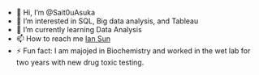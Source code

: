 - 👋 Hi, I’m @Sait0uAsuka
- 👀 I’m interested in SQL, Big data analysis, and Tableau
- 🌱 I’m currently learning Data Analysis
- 📫 How to reach me [Ian Sun](https://www.linkedin.com/in/ian-sun-78655820a/)
- ⚡ Fun fact: I am majojed in Biochemistry and worked in the wet lab for two years with new drug toxic testing.

<!---
Sait0uAsuka/Sait0uAsuka is a ✨ special ✨ repository because its `README.md` (this file) appears on your GitHub profile.
You can click the Preview link to take a look at your changes.
--->
